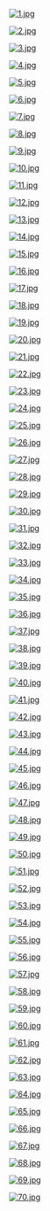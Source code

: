 [![1.jpg](https://i.postimg.cc/MTHkgHLD/1.jpg)](https://postimg.cc/Ny3PHsB9)

[![2.jpg](https://i.postimg.cc/4xvT9rtz/2.jpg)](https://postimg.cc/pmd7NcsT)

[![3.jpg](https://i.postimg.cc/yNv4fcLx/3.jpg)](https://postimg.cc/kV6pG63P)

[![4.jpg](https://i.postimg.cc/bvzfH3H4/4.jpg)](https://postimg.cc/G4SfbPfj)

[![5.jpg](https://i.postimg.cc/8cf2P3Nf/5.jpg)](https://postimg.cc/QKs4ffBj)

[![6.jpg](https://i.postimg.cc/sfBxhg27/6.jpg)](https://postimg.cc/bdhqX8kw)

[![7.jpg](https://i.postimg.cc/QtzLDsGr/7.jpg)](https://postimg.cc/47p2vDx8)

[![8.jpg](https://i.postimg.cc/fk463KR2/8.jpg)](https://postimg.cc/y3Pft09c)

[![9.jpg](https://i.postimg.cc/v8pBLw1j/9.jpg)](https://postimg.cc/pyJRR7JY)

[![10.jpg](https://i.postimg.cc/X7dvs1dv/10.jpg)](https://postimg.cc/8jkD5Hy8)

[![11.jpg](https://i.postimg.cc/FHvH8bVV/11.jpg)](https://postimg.cc/JGT8Bkgs)

[![12.jpg](https://i.postimg.cc/W171vD9L/12.jpg)](https://postimg.cc/75fk1L8m)

[![13.jpg](https://i.postimg.cc/Kz1GB0mx/13.jpg)](https://postimg.cc/34HQHCyc)

[![14.jpg](https://i.postimg.cc/k51M203T/14.jpg)](https://postimg.cc/67ZxS1QZ)

[![15.jpg](https://i.postimg.cc/pdXXX279/15.jpg)](https://postimg.cc/K1wy0ymF)

[![16.jpg](https://i.postimg.cc/pT32ZKd8/16.jpg)](https://postimg.cc/sQ9dfQ7D)

[![17.jpg](https://i.postimg.cc/7h7qQbCR/17.jpg)](https://postimg.cc/RJSrWSL1)

[![18.jpg](https://i.postimg.cc/FFJFKCPx/18.jpg)](https://postimg.cc/23rNcGNq)

[![19.jpg](https://i.postimg.cc/vHFYx7kw/19.jpg)](https://postimg.cc/NLDqWXQd)

[![20.jpg](https://i.postimg.cc/4N6J67R7/20.jpg)](https://postimg.cc/xcdDYdCn)

[![21.jpg](https://i.postimg.cc/fRMMBzMH/21.jpg)](https://postimg.cc/7fQvLyG7)

[![22.jpg](https://i.postimg.cc/qvQ4FPRp/22.jpg)](https://postimg.cc/MncCMrVL)

[![23.jpg](https://i.postimg.cc/zfB8YxbK/23.jpg)](https://postimg.cc/0zLLpdCy)

[![24.jpg](https://i.postimg.cc/k5p9JWKZ/24.jpg)](https://postimg.cc/2qhgTbHF)

[![25.jpg](https://i.postimg.cc/fLSsJkvb/25.jpg)](https://postimg.cc/MMwNL6Nk)

[![26.jpg](https://i.postimg.cc/wMKpJHWQ/26.jpg)](https://postimg.cc/bDRWfXfZ)

[![27.jpg](https://i.postimg.cc/sxpR48qd/27.jpg)](https://postimg.cc/D4yD2C7B)

[![28.jpg](https://i.postimg.cc/XNF3WGJH/28.jpg)](https://postimg.cc/py23YdKz)

[![29.jpg](https://i.postimg.cc/ZKxS9G66/29.jpg)](https://postimg.cc/ppr741Gd)

[![30.jpg](https://i.postimg.cc/DyThwv42/30.jpg)](https://postimg.cc/Z0V2fhLg)

[![31.jpg](https://i.postimg.cc/ht4qV206/31.jpg)](https://postimg.cc/QHzP3kwJ)

[![32.jpg](https://i.postimg.cc/4x8RPpLd/32.jpg)](https://postimg.cc/YvmPqLwK)

[![33.jpg](https://i.postimg.cc/DzHkknK3/33.jpg)](https://postimg.cc/gwVB39Jg)

[![34.jpg](https://i.postimg.cc/rpKXPz39/34.jpg)](https://postimg.cc/jW0FWqsW)

[![35.jpg](https://i.postimg.cc/9M93cKWR/35.jpg)](https://postimg.cc/G8bgQMTd)

[![36.jpg](https://i.postimg.cc/hvRkvsjC/36.jpg)](https://postimg.cc/njTRwvq7)

[![37.jpg](https://i.postimg.cc/Kj7dMT3m/37.jpg)](https://postimg.cc/vxBqRcvK)

[![38.jpg](https://i.postimg.cc/wTVCxhdV/38.jpg)](https://postimg.cc/ZCW7VvnB)

[![39.jpg](https://i.postimg.cc/PqBcVymt/39.jpg)](https://postimg.cc/QBJ0Hp4P)

[![40.jpg](https://i.postimg.cc/PrTGkS0J/40.jpg)](https://postimg.cc/23c9Q7kN)

[![41.jpg](https://i.postimg.cc/MTVLCBD1/41.jpg)](https://postimg.cc/DJf5s8Rz)

[![42.jpg](https://i.postimg.cc/T1c4wXBw/42.jpg)](https://postimg.cc/rRKJn7VX)

[![43.jpg](https://i.postimg.cc/BZ5yNxt0/43.jpg)](https://postimg.cc/5j0n2Qw7)

[![44.jpg](https://i.postimg.cc/L6HWWnZZ/44.jpg)](https://postimg.cc/G95z83Kc)

[![45.jpg](https://i.postimg.cc/hPpYRc9Z/45.jpg)](https://postimg.cc/Tp50r8Nn)

[![46.jpg](https://i.postimg.cc/QdznVmYp/46.jpg)](https://postimg.cc/qN8G5sTR)

[![47.jpg](https://i.postimg.cc/JhBYXXSS/47.jpg)](https://postimg.cc/v1bvF4Yv)

[![48.jpg](https://i.postimg.cc/9Q0nWKbm/48.jpg)](https://postimg.cc/bZXTg64W)

[![49.jpg](https://i.postimg.cc/ZR8f7Sbc/49.jpg)](https://postimg.cc/hzGbvN7z)

[![50.jpg](https://i.postimg.cc/vTG0CNDd/50.jpg)](https://postimg.cc/S2tLMVWZ)

[![51.jpg](https://i.postimg.cc/NFbdtkr2/51.jpg)](https://postimg.cc/y3gmX9j7)

[![52.jpg](https://i.postimg.cc/Y9Knz9H0/52.jpg)](https://postimg.cc/SXdfymjb)

[![53.jpg](https://i.postimg.cc/dQ9HGwSQ/53.jpg)](https://postimg.cc/qgzxTVTW)

[![54.jpg](https://i.postimg.cc/L66yTwrt/54.jpg)](https://postimg.cc/Sj37QTQR)

[![55.jpg](https://i.postimg.cc/jdgMkvbG/55.jpg)](https://postimg.cc/WhZmdGtn)

[![56.jpg](https://i.postimg.cc/bwZmXbYd/56.jpg)](https://postimg.cc/Mn87VnQ8)

[![57.jpg](https://i.postimg.cc/fbX5yN9N/57.jpg)](https://postimg.cc/CZhbr97P)

[![58.jpg](https://i.postimg.cc/G2CKs5Fs/58.jpg)](https://postimg.cc/CZck3J6F)

[![59.jpg](https://i.postimg.cc/G2xQPxKg/59.jpg)](https://postimg.cc/YGjYMgJQ)

[![60.jpg](https://i.postimg.cc/nhN0nzM2/60.jpg)](https://postimg.cc/cvMQmdRt)

[![61.jpg](https://i.postimg.cc/brYRmSFy/61.jpg)](https://postimg.cc/PpcZxJj9)

[![62.jpg](https://i.postimg.cc/5N03vvCp/62.jpg)](https://postimg.cc/PNgYnCK8)

[![63.jpg](https://i.postimg.cc/Yqsxx9N7/63.jpg)](https://postimg.cc/RNwfSvbp)

[![64.jpg](https://i.postimg.cc/6qHfg6Dd/64.jpg)](https://postimg.cc/QKT7WDNt)

[![65.jpg](https://i.postimg.cc/NGbD5b55/65.jpg)](https://postimg.cc/9zRZkdPh)

[![66.jpg](https://i.postimg.cc/g2LHtW4Z/66.jpg)](https://postimg.cc/4YZcnjDf)

[![67.jpg](https://i.postimg.cc/43CbrSFF/67.jpg)](https://postimg.cc/cvmn3XWQ)

[![68.jpg](https://i.postimg.cc/Xvwc3kRN/68.jpg)](https://postimg.cc/SXxzfCQH)

[![69.jpg](https://i.postimg.cc/wvg5BszX/69.jpg)](https://postimg.cc/gwtLSjnj)

[![70.jpg](https://i.postimg.cc/XJLfB7NT/70.jpg)](https://postimg.cc/xJkJWQzR)

